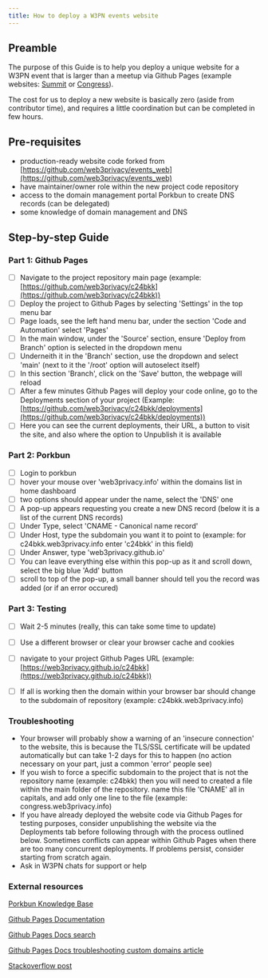 ```yaml
---
title: How to deploy a W3PN events website
---
```


## Preamble

The purpose of this Guide is to help you deploy a unique website for a W3PN event that is larger than a meetup via Github Pages (example websites: [Summit](https://summit.web3privacy.info/) or [Congress](https://congress.web3privacy.info/)).

The cost for us to deploy a new website is basically zero (aside from contributor time), and requires a little coordination but can be completed in few hours.


## Pre-requisites
- production-ready website code forked from [https://github.com/web3privacy/events_web](https://github.com/web3privacy/events_web)
- have maintainer/owner role within the new project code repository
- access to the domain management portal Porkbun to create DNS records (can be delegated)
- some knowledge of domain management and DNS


## Step-by-step Guide


### Part 1: Github Pages
- [ ] Navigate to the project repository main page (example: [https://github.com/web3privacy/c24bkk](https://github.com/web3privacy/c24bkk))
- [ ] Deploy the project to Github Pages by selecting 'Settings' in the top menu bar
- [ ] Page loads, see the left hand menu bar, under the section 'Code and Automation' select 'Pages'
- [ ] In the main window, under the 'Source' section, ensure 'Deploy from Branch' option is selected in the dropdown menu
- [ ] Underneith it in the 'Branch' section, use the dropdown and select 'main' (next to it the '/root' option will autoselect itself)
- [ ] In this section 'Branch', click on the 'Save' button, the webpage will reload
- [ ] After a few  minutes Github Pages will deploy your code online, go to the Deployments section of your project (Example: [https://github.com/web3privacy/c24bkk/deployments](https://github.com/web3privacy/c24bkk/deployments))
- [ ] Here you can see the current deployments, their URL, a button to visit the site, and also where the option to Unpublish it is available

### Part 2: Porkbun
- [ ] Login to porkbun
- [ ] hover your mouse over 'web3privacy.info' within the domains list in home dashboard
- [ ] two options should appear under the name, select the 'DNS' one
- [ ] A pop-up appears requesting you create a new DNS record (below it is a list of the current DNS records)
- [ ] Under Type, select 'CNAME - Canonical name record' 
- [ ] Under Host, type the subdomain you want it to point to (example: for c24bkk.web3privacy.info enter 'c24bkk' in this field)
- [ ] Under Answer, type 'web3privacy.github.io'
- [ ] You can leave everything else within this pop-up as it and scroll down, select the big blue 'Add' button
- [ ] scroll to top of the pop-up, a small banner should tell you the record was added (or if an error occured)

### Part 3: Testing
- [ ] Wait 2-5 minutes (really, this can take some time to update)
- [ ] Use a different browser or clear your browser cache and cookies
- [ ] navigate to your project Github Pages URL (example: [https://web3privacy.github.io/c24bkk](https://web3privacy.github.io/c24bkk))
- [ ] If all is working then the domain within your browser bar should change to the subdomain of repository (example: c24bkk.web3privacy.info)


### Troubleshooting

- Your browser will probably show a warning of an 'insecure connection' to the website, this is because the TLS/SSL certificate will be updated automatically but can take 1-2 days for this to happen (no action necessary on your part, just a common 'error' people see)
- If you wish to force a specific subdomain to the project that is not the repository name (example: c24bkk) then you will need to created a file within the main folder of the repository. name this file 'CNAME' all in capitals, and add only one line to the file (example: congress.web3privacy.info) 
- If you have already deployed the website code via Github Pages for testing purposes, consider unpublishing the website via the Deployments tab before following through with the process outlined below. Sometimes conflicts can appear within Github Pages when there are too many concurrent deployments. If problems persist, consider starting from scratch again.
- Ask in W3PN chats for support or help


### External resources

[Porkbun Knowledge Base](https://kb.porkbun.com) 

[Github Pages Documentation](https://docs.github.com/en/pages)

[Github Pages Docs search](https://docs.github.com/en/search?query=custom+domain)

[Github Pages Docs troubleshooting custom domains article](https://docs.github.com/en/pages/configuring-a-custom-domain-for-your-github-pages-site/troubleshooting-custom-domains-and-github-pages)

[Stackoverflow post](https://stackoverflow.com/questions/9082499/custom-domain-for-github-project-pages)


